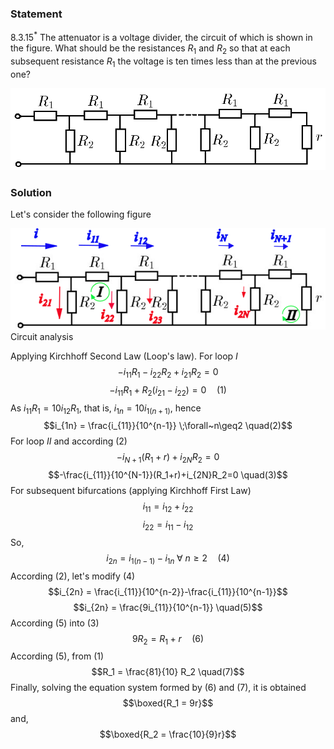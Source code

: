 ###  Statement 

$8.3.15^*$ The attenuator is a voltage divider, the circuit of which is shown in the figure. What should be the resistances $R_1$ and $R_2$ so that at each subsequent resistance $R_1$ the voltage is ten times less than at the previous one? 

![ For problem 8.3.15 |920x240, 51%](../../img/8.3.15/statement.png)

### Solution

Let's consider the following figure 

![ Circuit analysis |595x191, 76%](../../img/8.3.15/draw.png)  Circuit analysis 

Applying Kirchhoff Second Law (Loop's law). For loop $I$ $$-i_{11}R_1-i_{22}R_2+i_{21}R_2=0$$ $$-i_{11}R_1+R_2(i_{21}-i_{22})=0 \quad(1)$$ As $i_{11}R_1 = 10 i_{12}R_1$, that is, $i_{1n} = 10 i_{1(n+1)}$, hence $$i_{1n} = \frac{i_{11}}{10^{n-1}} \;\forall~n\geq2 \quad(2)$$ For loop $II$ and according $(2)$ $$-i_{N+1}(R_1+r)+i_{2N}R_2=0$$ $$-\frac{i_{11}}{10^{N-1}}(R_1+r)+i_{2N}R_2=0 \quad(3)$$ For subsequent bifurcations (applying Kirchhoff First Law) $$i_{11} = i_{12}+i_{22}$$ $$i_{22} = i_{11}-i_{12}$$ So, $$i_{2n} = i_{1(n-1)}-i_{1n} \;\forall~n\geq2 \quad(4)$$ According $(2)$, let's modify $(4)$ $$i_{2n} = \frac{i_{11}}{10^{n-2}}-\frac{i_{11}}{10^{n-1}}$$ $$i_{2n} = \frac{9i_{11}}{10^{n-1}} \quad(5)$$ According $(5)$ into $(3)$ $$9R_2 = R_1+r \quad(6)$$ According $(5)$, from $(1)$ $$R_1 = \frac{81}{10} R_2 \quad(7)$$ Finally, solving the equation system formed by $(6)$ and $(7)$, it is obtained $$\boxed{R_1 = 9r}$$ and, $$\boxed{R_2 = \frac{10}{9}r}$$ 
